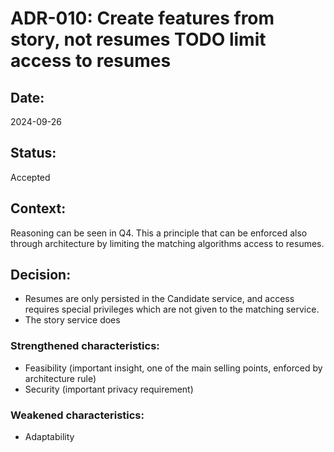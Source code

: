 # ADR-010: Create features from story, not resumes TODO limit access to resumes

## Date:
2024-09-26

## Status:
Accepted

## Context:

Reasoning can be seen in Q4. This a principle that can be enforced also 
through architecture by limiting the matching algorithms access to resumes.

## Decision:

- Resumes are only persisted in the Candidate service, and access requires special privileges which
are not given to the matching service.
- The story service does



### Strengthened characteristics:
- Feasibility (important insight, one of the main selling points, enforced by architecture rule)
- Security (important privacy requirement)

### Weakened characteristics:
- Adaptability
